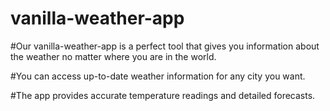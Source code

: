 # vanilla-weather-app

#Our vanilla-weather-app is a perfect tool that gives you information about the weather no matter where you are in the world. 

#You can access up-to-date weather information for any city you want.

#The app provides accurate temperature readings and detailed forecasts.
